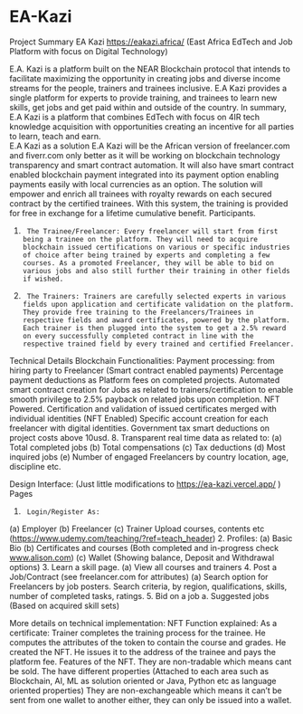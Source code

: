 # EA-Kazi
Project Summary
EA Kazi https://eakazi.africa/ 
(East Africa EdTech and Job Platform with focus on Digital Technology)
 
E.A. Kazi is a platform built on the NEAR Blockchain protocol that intends to facilitate maximizing the opportunity in creating jobs and diverse income streams for the people, trainers and trainees inclusive. E.A Kazi provides a single platform for experts to provide training, and trainees to learn new skills, get jobs and get paid within and outside of the country.
In summary, E.A Kazi is a platform that combines EdTech with focus on 4IR tech knowledge acquisition with opportunities creating an incentive for all parties to learn, teach and earn.  
E.A Kazi as a solution
E.A Kazi will be the African version of freelancer.com and fiverr.com only better as it will be working on blockchain technology transparency and smart contract automation. It will also have smart contract enabled blockchain payment integrated into its payment option enabling payments easily with local currencies as an option. The solution will empower and enrich all trainees with royalty rewards on each secured contract by the certified trainees. With this system, the training is provided for free in exchange for a lifetime cumulative benefit.
Participants.
1.  	The Trainee/Freelancer: Every freelancer will start from first being a trainee on the platform. They will need to acquire blockchain issued certifications on various or specific industries of choice after being trained by experts and completing a few courses. As a promoted Freelancer, they will be able to bid on various jobs and also still further their training in other fields if wished.
 
2.  	The Trainers: Trainers are carefully selected experts in various fields upon application and certificate validation on the platform. They provide free training to the Freelancers/Trainees in respective fields and award certificates, powered by the platform. Each trainer is then plugged into the system to get a 2.5% reward on every successfully completed contract in line with the respective trained field by every trained and certified Freelancer.
Technical Details 
 Blockchain Functionalities:
Payment processing: from hiring party to Freelancer (Smart contract enabled payments)
Percentage payment deductions as Platform fees on completed projects.
Automated smart contract creation for Jobs as related to trainers/certification to enable smooth privilege to 2.5% payback on related jobs upon completion. NFT Powered.
Certification and validation of issued certificates merged with individual identities (NFT Enabled)
Specific account creation for each freelancer with digital identities.
Government tax smart deductions on project costs above 10usd.
8.  	Transparent real time data as related to:
(a)	Total completed jobs
(b)   Total compensations
(c)	Tax deductions
(d)   Most inquired jobs
(e)	Number of engaged Freelancers by country location, age, discipline etc.
 

Design Interface: (Just little modifications to https://ea-kazi.vercel.app/ )
Pages
1.  	Login/Register As:
(a)	Employer
(b)   Freelancer
(c)	Trainer
Upload courses, contents etc
(https://www.udemy.com/teaching/?ref=teach_header)
2.  	Profiles:
(a)	Basic Bio
(b)   Certificates and courses (Both completed and in-progress check www.alison.com)
(c)	Wallet (Showing balance, Deposit and Withdrawal options)
3.  	Learn a skill page.
(a)	View all courses and trainers
4.  	Post a Job/Contract (see freelancer.com for attributes)
(a)   Search option for Freelancers by job posters. Search criteria, by region, qualifications, skills, number of completed tasks, ratings.
5.  	Bid on a job
a.   	Suggested jobs (Based on acquired skill sets)

More details on technical implementation:
NFT Function explained:
As a certificate:
Trainer completes the training process for the trainee.
He computes the attributes of the token to contain the course and grades. 
He created the NFT.
He issues it to the address of the trainee and pays the platform fee. 
Features of the NFT.
They are non-tradable which means cant be sold.
The have different properties (Attached to each area such as Blockchain, AI, ML as solution oriented or Java, Python etc as language oriented properties)
They are non-exchangeable which means it can’t be sent from one wallet to another either, they can only be issued into a wallet. 
